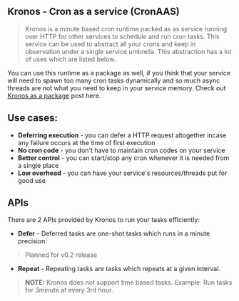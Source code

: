 ## Kronos - Cron as a service (CronAAS)

> Kronos is a minute based cron runtime packed as as service running over HTTP
> for other services to schedule and run cron tasks. This service can be used to
> abstract all your crons and keep in observation under a single service
> umbrella. This abstraction has a lot of uses which are listed below.

You can use this runtime as a package as well, if you think that your service
will need to spawn too many cron tasks dynamically and so much async threads are
not what you need to keep in your service memory. Check out
[Kronos as a package]() post here.

## Use cases:

- **Deferring execution** - you can defer a HTTP request altogether incase any
  failure occurs at the time of first execution
- **No cron code** - you don't have to maintain cron codes on your service
- **Better control** - you can start/stop any cron whenever it is needed from a
  single place
- **Low overhead** - you can have your service's resources/threads put for good
  use

## APIs

There are 2 APIs provided by Kronos to run your tasks efficiently:

- **Defer** - Deferred tasks are one-shot tasks which runs in a minute
  precision.

> Planned for v0.2 release

- **Repeat** - Repeating tasks are tasks which repeats at a given interval.

> **NOTE:** Kronos does not support time based tasks. Example: Run tasks for
> 3minute at every 3rd hour.
